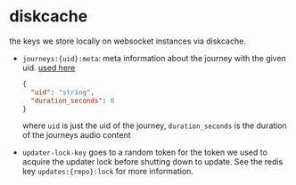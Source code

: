 # diskcache

the keys we store locally on websocket instances via diskcache.

- `journeys:{uid}:meta`: meta information about the journey with the given uid.
  [used here](../../journeys/lib/meta.py)

  ```json
  {
    "uid": "string",
    "duration_seconds": 0
  }
  ```

  where `uid` is just the uid of the journey, `duration_seconds` is the duration
  of the journeys audio content

- `updater-lock-key` goes to a random token for the token we used to acquire
  the updater lock before shutting down to update. See the redis key
  `updates:{repo}:lock` for more information.
